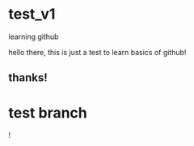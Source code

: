 # test_v1
learning github


hello there,
  this is just a test to learn basics of github!

thanks!
-----------------------------
test branch
=======
!

